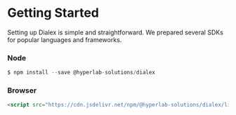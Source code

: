 # Getting Started

Setting up Dialex is simple and straightforward. We prepared several SDKs for popular languages and frameworks.

### Node

```js
$ npm install --save @hyperlab-solutions/dialex
```

### **Browser**

```html
<script src="https://cdn.jsdelivr.net/npm/@hyperlab-solutions/dialex/lib/dialex.min.js"></script>
```



